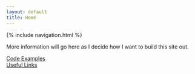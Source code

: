 ```yaml
---
layout: default
title: Home
---
```


{% include navigation.html %}

More information will go here as I decide how I want to build this site out.

[Code Examples](code_examples.md)
<br/>
[Useful Links](links.md)